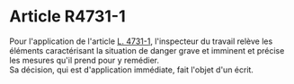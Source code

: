 # Article R4731-1

 

  
Pour l'application de l'article [L. 4731-1][1], l'inspecteur du travail relève les éléments caractérisant la situation de danger grave et imminent et précise les mesures qu'il prend pour y remédier.   
Sa décision, qui est d'application immédiate, fait l'objet d'un écrit.

 [1]: /affichCodeArticle.do?cidTexte=LEGITEXT000006072050&idArticle=LEGIARTI000006903406&dateTexte=&categorieLien=cid